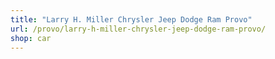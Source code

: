```yaml
---
title: "Larry H. Miller Chrysler Jeep Dodge Ram Provo"
url: /provo/larry-h-miller-chrysler-jeep-dodge-ram-provo/
shop: car
---
```

